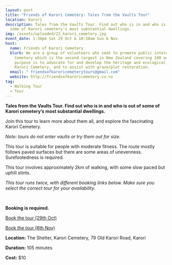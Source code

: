 ```yaml
---
layout: post
title: "Friends of Karori Cemetery: Tales from the Vaults Tour"
location: Karori
description: Tales from the Vaults Tour. Find out who is in and who is out of
  some of Karori cemetery’s most substantial dwellings.
img: /assets/uploaded/22_karori_cemetery.jpg
event_date: 1:30pm Sat 29 Oct & 10:30am Sun 6 Nov
host:
  name: Friends of Karori Cemetery
  blurb: We are a group of volunteers who seek to promote public interest in the
    Cemetery which is the second largest in New Zealand covering 100 acres. Our
    purpose is to advocate for and develop the heritage and ecological values of
    Karori Cemetery, and to assist with grave/plot restoration.
  email: " friendsofkaroricemeterytours@gmail.com"
  website: http://friendsofkaroricemetery.co.nz
tag:
  - Walking Tour
  - Tour
---
```

**Tales from the Vaults Tour. Find out who is in and who is out of some of Karori cemetery’s most substantial dwellings.**

Join this tour to learn more about them all, and explore the fascinating Karori Cemetery.

*Note: tours do not enter vaults or try them out for size.*

This tour is suitable for people with moderate fitness. The route mostly follows paved surfaces but there are some areas of unevenness. Surefootedness is required.

This tour involves approximately 2km of walking, with some slow paced but uphill stints.

*This tour runs twice, with different booking links below. Make sure you select the correct tour for your availability.*

<br>

**Booking is required.**

<a href="https://events.humanitix.com/karori-cemetery-tours-wellington-heritage-week-tales-from-the-vaults" class="button">Book the tour (29th Oct)</a>

<a href="https://events.humanitix.com/friends-of-karori-cemetery-wellington-heritage-week-tales-from-the-vaults-tour-6-november" class="button">Book the tour (6th Nov)</a>

**Location:** The Shelter, Karori Cemetery, 79 Old Karori Road, Karori

**Duration:** 105 minutes

**Cost:** $10